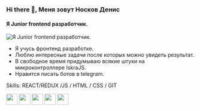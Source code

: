 ### Hi there 👋, Меня зовут Носков Денис
#### Я Junior frontend разработчик.
![Я Junior frontend разработчик.](https://github.com/raghavk16/raghavk16/raw/master/coderman.gif)

- Я учусь фронтенд разработке.
- Люблю интересные задачи после которых можно увидеть результат.
- В свободное время придумываю всякие штуки на микроконтроллере IskraJS.
- Нравится писать ботов в telegram.

Skills: REACT/REDUX /JS / HTML / CSS / GIT

<img width='30px' src="https://img.icons8.com/color/48/000000/react-native.png"/>
<img width='30px' src="https://img.icons8.com/color/48/000000/javascript.png"/>
<img width='30px' src="https://img.icons8.com/color/64/000000/html-5.png"/>
<img width='30px' src="https://img.icons8.com/nolan/64/css-filetype.png"/>
<img width='30px' src="https://img.icons8.com/color/48/000000/git.png"/>




<!--
**narf200/narf200** is a ✨ _special_ ✨ repository because its `README.md` (this file) appears on your GitHub profile.

Here are some ideas to get you started:

- 🔭 I’m currently working on ...
- 🌱 I’m currently learning ...
- 👯 I’m looking to collaborate on ...
- 🤔 I’m looking for help with ...
- 💬 Ask me about ...
- 📫 How to reach me: ...
- 😄 Pronouns: ...
- ⚡ Fun fact: ...
-->

